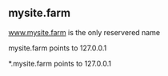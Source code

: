 ## mysite.farm

www.mysite.farm is the only reservered name

mysite.farm points to 127.0.0.1

*.mysite.farm points to 127.0.0.1
